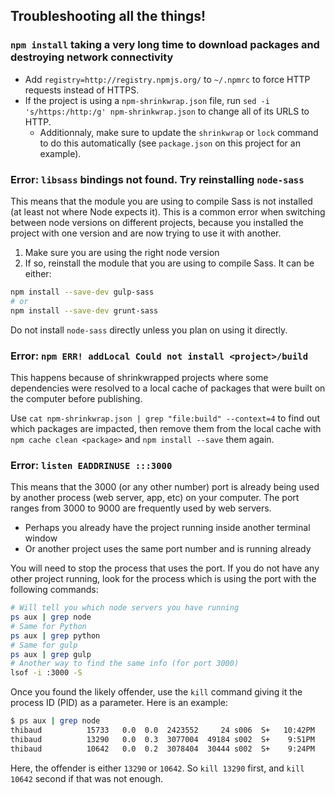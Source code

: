 ## Troubleshooting all the things!

### `npm install` taking a very long time to download packages and destroying network connectivity

- Add `registry=http://registry.npmjs.org/` to `~/.npmrc` to force HTTP requests instead of HTTPS.
- If the project is using a `npm-shrinkwrap.json` file, run `sed -i 's/https:/http:/g' npm-shrinkwrap.json` to change all of its URLS to HTTP.
    - Additionnaly, make sure to update the `shrinkwrap` or `lock` command to do this automatically (see `package.json` on this project for an example).

### Error: `libsass` bindings not found. Try reinstalling `node-sass`

This means that the module you are using to compile Sass is not installed (at least not where Node expects it). This is a common error when switching between node versions on different projects, because you installed the project with one version and are now trying to use it with another.

1) Make sure you are using the right node version
2) If so, reinstall the module that you are using to compile Sass. It can be either:

```sh
npm install --save-dev gulp-sass
# or
npm install --save-dev grunt-sass
```

Do not install `node-sass` directly unless you plan on using it directly.

### Error: `npm ERR! addLocal Could not install <project>/build`

This happens because of shrinkwrapped projects where some dependencies were resolved to a local cache of packages that were built on the computer before publishing.

Use `cat npm-shrinkwrap.json | grep "file:build" --context=4` to find out which packages are impacted, then remove them from the local cache with `npm cache clean <package>` and `npm install --save` them again.

### Error: `listen EADDRINUSE :::3000`

This means that the 3000 (or any other number) port is already being used by another process (web server, app, etc) on your computer. The port ranges from 3000 to 9000 are frequently used by web servers.

- Perhaps you already have the project running inside another terminal window
- Or another project uses the same port number and is running already

You will need to stop the process that uses the port. If you do not have any other project running, look for the process which is using the port with the following commands:

```sh
# Will tell you which node servers you have running
ps aux | grep node
# Same for Python
ps aux | grep python
# Same for gulp
ps aux | grep gulp
# Another way to find the same info (for port 3000)
lsof -i :3000 -S
```

Once you found the likely offender, use the `kill` command giving it the process ID (PID) as a parameter. Here is an example:

```sh
$ ps aux | grep node
thibaud          15733   0.0  0.0  2423552     24 s006  S+   10:42PM   0:00.00 grep --color=auto --exclude-dir=.bzr --exclude-dir=CVS --exclude-dir=.git --exclude-dir=.hg --exclude-dir=.svn node
thibaud          13290   0.0  0.3  3077004  49184 s002  S+    9:51PM   0:04.75 node --harmony main.js
thibaud          10642   0.0  0.2  3078404  30444 s002  S+    9:24PM   0:05.03 node /Users/thibaud/Dev/sites/gmi-goals-prototype/node_modules/.bin/nodemon main.js
```

Here, the offender is either `13290` or `10642`. So `kill 13290` first, and `kill 10642` second if that was not enough.
